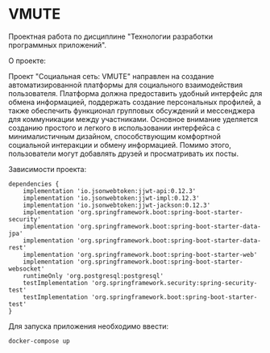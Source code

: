 # VMUTE
Проектная работа по дисциплине "Технологии разработки программных приложений".

О проекте:

Проект "Социальная сеть: VMUTE" направлен на создание автоматизированной
платформы для социального взаимодействия пользователя. Платформа
должна предоставить удобный интерфейс для обмена информацией,
поддержать создание персональных профилей, а также обеспечить
функционал групповых обсуждений и мессенджера для коммуникации между
участниками. Основное внимание уделяется созданию простого и легкого в
использовании интерфейса с минималистичным дизайном, способствующим
комфортной социальной интеракции и обмену информацией. Помимо этого,
пользователи могут добавлять друзей и просматривать их посты.

Зависимости проекта:
```
dependencies {
	implementation 'io.jsonwebtoken:jjwt-api:0.12.3'
	implementation 'io.jsonwebtoken:jjwt-impl:0.12.3'
	implementation 'io.jsonwebtoken:jjwt-jackson:0.12.3'
	implementation 'org.springframework.boot:spring-boot-starter-security'
	implementation 'org.springframework.boot:spring-boot-starter-data-jpa'
	implementation 'org.springframework.boot:spring-boot-starter-data-rest'
	implementation 'org.springframework.boot:spring-boot-starter-web'
	implementation 'org.springframework.boot:spring-boot-starter-websocket'
	runtimeOnly 'org.postgresql:postgresql'
	testImplementation 'org.springframework.security:spring-security-test'
	testImplementation 'org.springframework.boot:spring-boot-starter-test'
}
```

Для запуска приложения необходимо ввести:
```
docker-compose up
```
